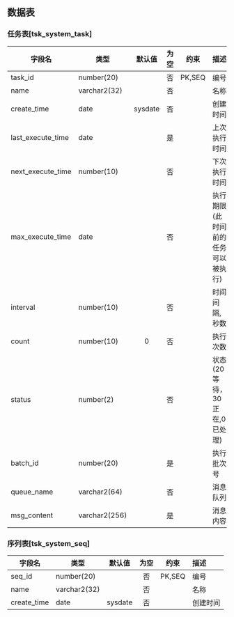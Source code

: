 ## 数据表

### 任务表[tsk_system_task]

| 字段名            | 类型          | 默认值  | 为空  |  约束  | 描述                               |
| ----------------- | ------------- | :-----: | :---: | :----: | :--------------------------------- |
| task_id           | number(20)    |         |  否   | PK,SEQ | 编号                               |
| name              | varchar2(32)  |         |  否   |        | 名称                               |
| create_time       | date          | sysdate |  否   |        | 创建时间                           |
| last_execute_time | date          |         |  是   |        | 上次执行时间                       |
| next_execute_time | number(10)    |         |  否   |        | 下次执行时间                       |
| max_execute_time  | date          |         |  否   |        | 执行期限(此时间前的任务可以被执行) |
| interval          | number(10)    |         |  否   |        | 时间间隔,秒数                      |
| count             | number(10)    |    0    |  否   |        | 执行次数                           |
| status            | number(2)     |         |  否   |        | 状态(20等待，30正在,0已处理)       |
| batch_id          | number(20)    |         |  是   |        | 执行批次号                         |
| queue_name        | varchar2(64)  |         |  否   |        | 消息队列                           |
| msg_content       | varchar2(256) |         |  是   |        | 消息内容                           |



### 序列表[tsk_system_seq]

| 字段名      | 类型         | 默认值  | 为空  |  约束  | 描述     |
| ----------- | ------------ | :-----: | :---: | :----: | :------- |
| seq_id      | number(20)   |         |  否   | PK,SEQ | 编号     |
| name        | varchar2(32) |         |  否   |        | 名称     |
| create_time | date         | sysdate |  否   |        | 创建时间 |